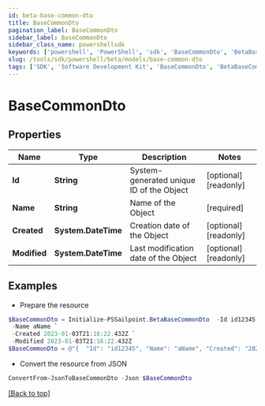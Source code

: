 ```yaml
---
id: beta-base-common-dto
title: BaseCommonDto
pagination_label: BaseCommonDto
sidebar_label: BaseCommonDto
sidebar_class_name: powershellsdk
keywords: ['powershell', 'PowerShell', 'sdk', 'BaseCommonDto', 'BetaBaseCommonDto'] 
slug: /tools/sdk/powershell/beta/models/base-common-dto
tags: ['SDK', 'Software Development Kit', 'BaseCommonDto', 'BetaBaseCommonDto']
---
```



# BaseCommonDto

## Properties

Name | Type | Description | Notes
------------ | ------------- | ------------- | -------------
**Id** | **String** | System-generated unique ID of the Object | [optional] [readonly] 
**Name** | **String** | Name of the Object | [required]
**Created** | **System.DateTime** | Creation date of the Object | [optional] [readonly] 
**Modified** | **System.DateTime** | Last modification date of the Object | [optional] [readonly] 

## Examples

- Prepare the resource
```powershell
$BaseCommonDto = Initialize-PSSailpoint.BetaBaseCommonDto  -Id id12345 `
 -Name aName `
 -Created 2023-01-03T21:16:22.432Z `
 -Modified 2023-01-03T21:16:22.432Z
$BaseCommonDto = @"{  "Id": "id12345", "Name": "aName", "Created": "2023-01-03T21:16:22.432Z", "Modified": "2023-01-03T21:16:22.432Z" }"@
```

- Convert the resource from JSON
```powershell
ConvertFrom-JsonToBaseCommonDto -Json $BaseCommonDto
```


[[Back to top]](#) 

